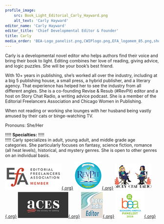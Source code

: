 ```yaml
---
profile_image:
    src: Book_Light_Editorial_Carly_Hayward.png
    alt_text: 'Carly Hayward'
editor_name: 'Carly Hayward'
editor_title: 'Chief Developmental Editor & Founder'
title: Carly
media_order: 'BEA-Logo_panelist.png,CWIPlogo.png,EFA_logomem_85.png,shoreindie_editorbadge.png,R&Reditorfounder_small.png,StoryChatRadio_logo.png'
---
```


<span class="first-character">C</span>arly is a developmental novel editor who helps authors find their voice and bring their book to light. Editing combines her love of reading, giving advice, and logic puzzles. She will be your book’s best friend.

With 10+ years in publishing, she’s worked all over the industry, including at a big 5 publishing house, a small press, a hybrid publisher, and a literary agency. That experience has helped her to see the industry from all different angles. She is a co-founding Revise & Resub (#RevPit) editor and a host on Story Chat Radio, a writing advice podcast. She is a member of the Editorial Freelancers Association and Chicago Women in Publishing. 

When not reading or working she lounges with her husband being vastly amused by their cats or binge-watching TV.

Pronouns: She/Her

!!!!! **Specialties:**
!!!!!   
!!!!! Carly specializes in adult, young adult, and middle grade age categories. She particularly focuses on fantasy, science fiction, romance (all heat levels), historical, and mystery genres. She is open to other genres on an individual basis.

[![EFA](EFA_logomem_85.png){.org}](http://www.the-efa.org/?target=_blank)
[![RevPit](R&Reditorfounder_small.png){.org}](http://www.reviseresub.com/?target=_blank)
[![Story Chat Radio](StoryChatRadio_logo.png){.org}](https://www.storychatradio.com/?target=_blank)
[![ACES](ACES_Logo_small.png){.org}](https://aceseditors.org/resources/for-hire/carly-hayward-20230817-152242?target=_blank)
[![Shore Indie](shoreindie_editorbadge.png){.org}](https://shoreindie.blogspot.com/?target=_blank)
[![Book Expo America Panelist](BEA-Logo_panelist.png){.org}](http://www.bookexpoamerica.com/?target=_blank)